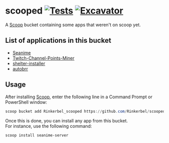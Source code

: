 # scooped [![Tests](https://github.com/Rinkerbel/scooped/actions/workflows/ci.yml/badge.svg)](https://github.com/Rinkerbel/scooped/actions/workflows/ci.yml) [![Excavator](https://github.com/Rinkerbel/scooped/actions/workflows/excavator.yml/badge.svg)](https://github.com/Rinkerbel/scooped/actions/workflows/excavator.yml)

A [Scoop](https://scoop.sh) bucket containing some apps that weren't on scoop yet.

## List of applications in this bucket

- [Seanime](https://github.com/5rahim/seanime)
- [Twitch-Channel-Points-Miner](https://github.com/rdavydov/Twitch-Channel-Points-Miner-v2)
- [shelter-installer](https://github.com/uwu/shelter-installer)
- [autobrr](https://github.com/autobrr/autobrr)

## Usage

After installing [Scoop](https://scoop.sh/), enter the following line in a
Command Prompt or PowerShell window:

```powershell
scoop bucket add Rinkerbel_scooped https://github.com/Rinkerbel/scooped
```

Once this is done, you can install any app from this bucket.\
For instance, use the following command:

```powershell
scoop install seanime-server
```
